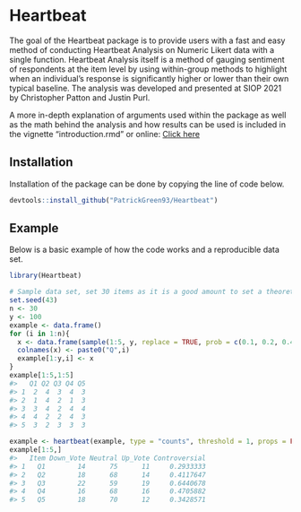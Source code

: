 
<!-- README.md is generated from README.Rmd. Please edit that file -->

# Heartbeat

<!-- badges: start -->
<!-- [![R-CMD-check](https://github.com/patrickgreen93/Heartbeat/workflows/R-CMD-check/badge.svg)](https://github.com/patrickgreen93/Heartbeat/actions)
<!-- badges: end -->

The goal of the Heartbeat package is to provide users with a fast and
easy method of conducting Heartbeat Analysis on Numeric Likert data with
a single function. Heartbeat Analysis itself is a method of gauging
sentiment of respondents at the item level by using within-group methods
to highlight when an individual’s response is significantly higher or
lower than their own typical baseline. The analysis was developed and
presented at SIOP 2021 by Christopher Patton and Justin Purl.

A more in-depth explanation of arguments used within the package as well
as the math behind the analysis and how results can be used is included
in the vignette “introduction.rmd” or online: [Click
here](https://patrickgreen93.github.io/Heartbeat/articles/Introduction.html)

## Installation

Installation of the package can be done by copying the line of code
below.

``` r
devtools::install_github("PatrickGreen93/Heartbeat")
```

## Example

Below is a basic example of how the code works and a reproducible data
set.

``` r
library(Heartbeat)

# Sample data set, set 30 items as it is a good amount to set a theoretical "baseline".
set.seed(43)
n <- 30
y <- 100
example <- data.frame()
for (i in 1:n){
  x <- data.frame(sample(1:5, y, replace = TRUE, prob = c(0.1, 0.2, 0.4, 0.2, 0.1)))
  colnames(x) <- paste0("Q",i)
  example[1:y,i] <- x
}
example[1:5,1:5]
#>   Q1 Q2 Q3 Q4 Q5
#> 1  2  4  3  4  3
#> 2  1  4  2  1  3
#> 3  3  4  2  4  4
#> 4  4  2  2  4  3
#> 5  3  2  3  3  3

example <- heartbeat(example, type = "counts", threshold = 1, props = FALSE, controversial = TRUE)
example[1:5,]
#>   Item Down_Vote Neutral Up_Vote Controversial
#> 1   Q1        14      75      11     0.2933333
#> 2   Q2        18      68      14     0.4117647
#> 3   Q3        22      59      19     0.6440678
#> 4   Q4        16      68      16     0.4705882
#> 5   Q5        18      70      12     0.3428571
```
